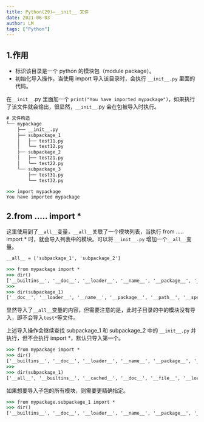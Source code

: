 ```yaml
---
title: Python(29)—__init__ 文件
date: 2021-06-03
author: LM
tags: ["Python"]
---
```


## 1.作用

- 标识该目录是一个 python 的模块包（module package）。
- 初始化导入操作，当使用 import 导入该目录时，会执行 `__init__.py` 里面的代码。

在`__init__`.py 里面加一个 `print("You have imported mypackage")`，如果执行了该文件就会输出，很显然，`__init__`.py 会在包被导入时执行。

```cmd
# 文件构造
└── mypackage
    ├── __init__.py
    ├── subpackage_1
    │   ├── test11.py
    │   └── test12.py
    ├── subpackage_2
    │   ├── test21.py
    │   └── test22.py
    └── subpackage_3
        ├── test31.py
        └── test32.py

>>> import mypackage
You have imported mypackage
```

## 2.from ..... import *

这里使用到了`__all__`变量，`__all__`关联了一个模块列表，当执行 from ..... import * 时，就会导入列表中的模块。可以将 `__init__.py` 增加一个`__all__`变量。

```cmd
__all__ = ['subpackage_1', 'subpackage_2']

>>> from mypackage import *
>>> dir()
['__builtins__', '__doc__', '__loader__', '__name__', '__package__', '__spec__', 'subpackage_1', 'subpackage_2']
>>> 
>>> dir(subpackage_1)
['__doc__', '__loader__', '__name__', '__package__', '__path__', '__spec__']
```

显然导入了`__all__`变量的内容，但需要注意的是，此时子目录的中的模块没有导入，即不会导入`test*`等文件。

上述导入操作会继续查找 subpackage_1 和 subpackage_2 中的 `__init__.py` 并执行，但不会执行 import *，默认只导入第一个。

```cmd
>>> from mypackage import *
>>> dir()
['__builtins__', '__doc__', '__loader__', '__name__', '__package__', '__spec__', 'subpackage_1', 'subpackage_2']
>>> 
>>> dir(subpackage_1)
['__all__', '__builtins__', '__cached__', '__doc__', '__file__', '__loader__', '__name__', '__package__', '__path__', '__spec__', 'test11']
```

如果想要导入子包的所有模块，则需要更精确指定。

```cmd
>>> from mypackage.subpackage_1 import *
>>> dir()
['__builtins__', '__doc__', '__loader__', '__name__', '__package__', '__spec__', 'test11', 'test12']
```